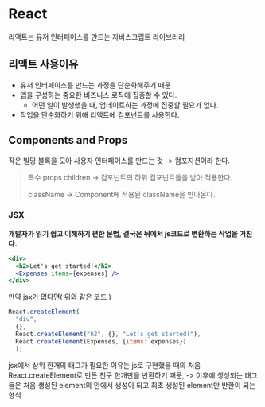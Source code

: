 # React

리액트는 유저 인터페이스를 만드는 자바스크립트 라이브러리

## 리액트 사용이유
- 유저 인터페이스를 만드는 과정을 단순화해주기 때문
- 앱을 구성하는 중요한 비즈니스 로직에 집중할 수 있다.
  - 어떤 일이 발생했을 때, 업데이트하는 과정에 집중할 필요가 없다.
- 작업을 단순화하기 위해 리액트에 컴포넌트를 사용한다.

## Components and Props

작은 빌딩 블록을 모아 사용자 인터페이스를 만드는 것 -> 컴포지션이라 한다.

> 특수 props
> children -> 컴포넌트의 하위 컴포넌트들을 받아 적용한다.
> 
> className -> Component에 적용된 className을 받아온다.

### JSX
**개발자가 읽기 쉽고 이해하기 편한 문법, 결국은 뒤에서 js코드로 변환하는 작업을 거친다.**

```jsx
<div>
  <h2>Let's get started!</h2>
  <Expenses items={expenses} />
</div>
```

만약 jsx가 없다면( 위와 같은 코드 )
```js
React.createElement(
  "div",
  {},
  React.createElement("h2", {}, "Let's get started!"),
  React.createElement(Expenses, {items: expenses})
  );
```

jsx에서 상위 한개의 태그가 필요한 이유는 js로 구현했을 때의 처음 React.createElement로 만든 친구 한개만을 반환하기 때문, -> 이후에 생성되는 태그들은 처음 생성된 element의 안에서 생성이 되고 최초 생성된 element만 반환이 되는 형식
